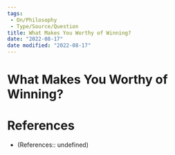 ```yaml
---
tags:
 - On/Philosophy
 - Type/Source/Question
title: What Makes You Worthy of Winning?
date: "2022-08-17"
date modified: "2022-08-17"
---
```


# What Makes You Worthy of Winning?

# References
- (References:: undefined)
